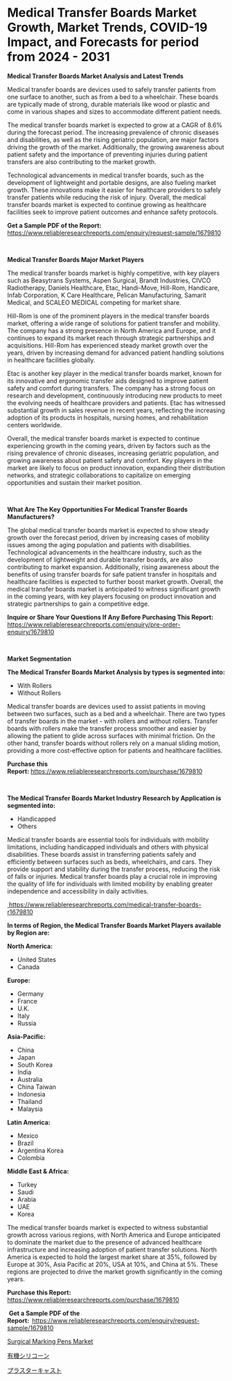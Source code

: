 <p><h1>Medical Transfer Boards Market Growth, Market Trends, COVID-19 Impact, and Forecasts for period from 2024 - 2031</h1></p><p><strong>Medical Transfer Boards Market Analysis and Latest Trends</strong></p>
<p><p>Medical transfer boards are devices used to safely transfer patients from one surface to another, such as from a bed to a wheelchair. These boards are typically made of strong, durable materials like wood or plastic and come in various shapes and sizes to accommodate different patient needs.</p><p>The medical transfer boards market is expected to grow at a CAGR of 8.6% during the forecast period. The increasing prevalence of chronic diseases and disabilities, as well as the rising geriatric population, are major factors driving the growth of the market. Additionally, the growing awareness about patient safety and the importance of preventing injuries during patient transfers are also contributing to the market growth.</p><p>Technological advancements in medical transfer boards, such as the development of lightweight and portable designs, are also fueling market growth. These innovations make it easier for healthcare providers to safely transfer patients while reducing the risk of injury. Overall, the medical transfer boards market is expected to continue growing as healthcare facilities seek to improve patient outcomes and enhance safety protocols.</p></p>
<p><strong>Get a Sample PDF of the Report:&nbsp;</strong> <a href="https://www.reliableresearchreports.com/enquiry/request-sample/1679810">https://www.reliableresearchreports.com/enquiry/request-sample/1679810</a></p>
<p>&nbsp;</p>
<p><strong>Medical Transfer Boards Major Market Players</strong></p>
<p><p>The medical transfer boards market is highly competitive, with key players such as Beasytrans Systems, Aspen Surgical, Brandt Industries, CIVCO Radiotherapy, Daniels Healthcare, Etac, Handi-Move, Hill-Rom, Handicare, Infab Corporation, K Care Healthcare, Pelican Manufacturing, Samarit Medical, and SCALEO MEDICAL competing for market share.</p><p>Hill-Rom is one of the prominent players in the medical transfer boards market, offering a wide range of solutions for patient transfer and mobility. The company has a strong presence in North America and Europe, and it continues to expand its market reach through strategic partnerships and acquisitions. Hill-Rom has experienced steady market growth over the years, driven by increasing demand for advanced patient handling solutions in healthcare facilities globally.</p><p>Etac is another key player in the medical transfer boards market, known for its innovative and ergonomic transfer aids designed to improve patient safety and comfort during transfers. The company has a strong focus on research and development, continuously introducing new products to meet the evolving needs of healthcare providers and patients. Etac has witnessed substantial growth in sales revenue in recent years, reflecting the increasing adoption of its products in hospitals, nursing homes, and rehabilitation centers worldwide.</p><p>Overall, the medical transfer boards market is expected to continue experiencing growth in the coming years, driven by factors such as the rising prevalence of chronic diseases, increasing geriatric population, and growing awareness about patient safety and comfort. Key players in the market are likely to focus on product innovation, expanding their distribution networks, and strategic collaborations to capitalize on emerging opportunities and sustain their market position.</p></p>
<p>&nbsp;</p>
<p><strong>What Are The Key Opportunities For Medical Transfer Boards Manufacturers?</strong></p>
<p><p>The global medical transfer boards market is expected to show steady growth over the forecast period, driven by increasing cases of mobility issues among the aging population and patients with disabilities. Technological advancements in the healthcare industry, such as the development of lightweight and durable transfer boards, are also contributing to market expansion. Additionally, rising awareness about the benefits of using transfer boards for safe patient transfer in hospitals and healthcare facilities is expected to further boost market growth. Overall, the medical transfer boards market is anticipated to witness significant growth in the coming years, with key players focusing on product innovation and strategic partnerships to gain a competitive edge.</p></p>
<p><strong>Inquire or Share Your Questions If Any Before Purchasing This Report:</strong> <a href="https://www.reliableresearchreports.com/enquiry/pre-order-enquiry/1679810">https://www.reliableresearchreports.com/enquiry/pre-order-enquiry/1679810</a></p>
<p>&nbsp;</p>
<p><strong>Market Segmentation</strong></p>
<p><strong>The Medical Transfer Boards Market Analysis by types is segmented into:</strong></p>
<p><ul><li>With Rollers</li><li>Without Rollers</li></ul></p>
<p><p>Medical transfer boards are devices used to assist patients in moving between two surfaces, such as a bed and a wheelchair. There are two types of transfer boards in the market - with rollers and without rollers. Transfer boards with rollers make the transfer process smoother and easier by allowing the patient to glide across surfaces with minimal friction. On the other hand, transfer boards without rollers rely on a manual sliding motion, providing a more cost-effective option for patients and healthcare facilities.</p></p>
<p><strong>Purchase this Report:&nbsp;</strong><a href="https://www.reliableresearchreports.com/purchase/1679810">https://www.reliableresearchreports.com/purchase/1679810</a></p>
<p>&nbsp;</p>
<p><strong>The Medical Transfer Boards Market Industry Research by Application is segmented into:</strong></p>
<p><ul><li>Handicapped</li><li>Others</li></ul></p>
<p><p>Medical transfer boards are essential tools for individuals with mobility limitations, including handicapped individuals and others with physical disabilities. These boards assist in transferring patients safely and efficiently between surfaces such as beds, wheelchairs, and cars. They provide support and stability during the transfer process, reducing the risk of falls or injuries. Medical transfer boards play a crucial role in improving the quality of life for individuals with limited mobility by enabling greater independence and accessibility in daily activities.</p></p>
<p><a href="https://www.reliableresearchreports.com/medical-transfer-boards-r1679810">&nbsp;https://www.reliableresearchreports.com/medical-transfer-boards-r1679810</a></p>
<p><strong>In terms of Region, the Medical Transfer Boards Market Players available by Region are:</strong></p>
<p>
    <p> <strong> North America: </strong>
        <ul>
            <li>United States</li>
            <li>Canada</li>
        </ul>
        </p> 
    <p> <strong> Europe: </strong>
        <ul>
            <li>Germany</li>
            <li>France</li>
            <li>U.K.</li>
            <li>Italy</li>
            <li>Russia</li>
        </ul>
        </p> 
    <p> <strong> Asia-Pacific: </strong>
        <ul>
            <li>China</li>
            <li>Japan</li>
            <li>South Korea</li>
            <li>India</li>
            <li>Australia</li>
            <li>China Taiwan</li>
            <li>Indonesia</li>
            <li>Thailand</li>
            <li>Malaysia</li>
        </ul>
        </p> 
    <p> <strong> Latin America: </strong>
        <ul>
            <li>Mexico</li>
            <li>Brazil</li>
            <li>Argentina Korea</li>
            <li>Colombia</li>
        </ul>
        </p> 
    <p> <strong> Middle East & Africa: </strong>
        <ul>
            <li>Turkey</li>
            <li>Saudi</li>
            <li>Arabia</li>
            <li>UAE</li>
            <li>Korea</li>
        </ul>
    </p>
    </p>
<p><p>The medical transfer boards market is expected to witness substantial growth across various regions, with North America and Europe anticipated to dominate the market due to the presence of advanced healthcare infrastructure and increasing adoption of patient transfer solutions. North America is expected to hold the largest market share at 35%, followed by Europe at 30%, Asia Pacific at 20%, USA at 10%, and China at 5%. These regions are projected to drive the market growth significantly in the coming years.</p></p>
<p><strong>Purchase this Report: </strong><a href="https://www.reliableresearchreports.com/purchase/1679810">https://www.reliableresearchreports.com/purchase/1679810</a></p>
<p>&nbsp;<strong>Get a Sample PDF of the Report:&nbsp;&nbsp;</strong><a href="https://www.reliableresearchreports.com/enquiry/request-sample/1679810">https://www.reliableresearchreports.com/enquiry/request-sample/1679810</a></p>
<p><strong></strong></p>
<p><p><a href="https://github.com/sofayahoo2023/Market-Research-Report-List-4/blob/main/surgical-marking-pens-market.md">Surgical Marking Pens Market</a></p><p><a href="https://github.com/tubbs463/Market-Research-Report-List-1/blob/main/781423247584.md">有機シリコーン</a></p><p><a href="https://github.com/decker5351/Market-Research-Report-List-1/blob/main/877957747583.md">プラスターキャスト</a></p></p>